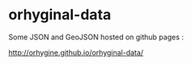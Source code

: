 orhyginal-data
==============

Some JSON and GeoJSON hosted on github pages : 

http://orhygine.github.io/orhyginal-data/
